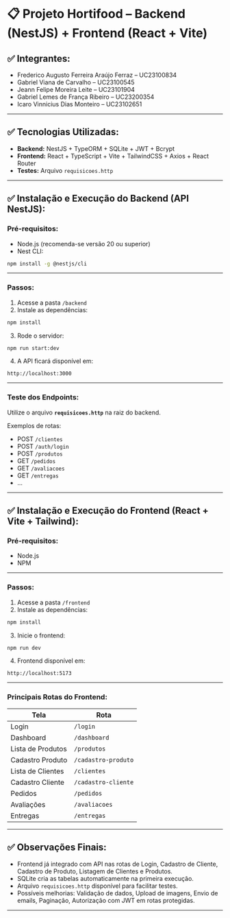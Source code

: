 
# 📋 Projeto Hortifood – Backend (NestJS) + Frontend (React + Vite)

## ✅ Integrantes:

- Frederico Augusto Ferreira Araújo Ferraz – UC23100834
- Gabriel Viana de Carvalho – UC23100545
- Jeann Felipe Moreira Leite – UC23101904
- Gabriel Lemes de França Ribeiro – UC23200354
- Icaro Vinnicius Dias Monteiro – UC23102651

---

## ✅ Tecnologias Utilizadas:

- **Backend:** NestJS + TypeORM + SQLite + JWT + Bcrypt
- **Frontend:** React + TypeScript + Vite + TailwindCSS + Axios + React Router
- **Testes:** Arquivo `requisicoes.http`

---

## ✅ Instalação e Execução do Backend (API NestJS):

### Pré-requisitos:

- Node.js (recomenda-se versão 20 ou superior)
- Nest CLI:
```bash
npm install -g @nestjs/cli
```

---

### Passos:

1. Acesse a pasta `/backend`
2. Instale as dependências:

```bash
npm install
```

3. Rode o servidor:

```bash
npm run start:dev
```

4. A API ficará disponível em:

```
http://localhost:3000
```

---

### Teste dos Endpoints:

Utilize o arquivo **`requisicoes.http`** na raiz do backend.

Exemplos de rotas:

- POST `/clientes`
- POST `/auth/login`
- POST `/produtos`
- GET `/pedidos`
- GET `/avaliacoes`
- GET `/entregas`
- ...

---

## ✅ Instalação e Execução do Frontend (React + Vite + Tailwind):

### Pré-requisitos:

- Node.js
- NPM

---

### Passos:

1. Acesse a pasta `/frontend`
2. Instale as dependências:

```bash
npm install
```

3. Inicie o frontend:

```bash
npm run dev
```

4. Frontend disponível em:

```
http://localhost:5173
```

---

### Principais Rotas do Frontend:

| Tela              | Rota               |
|-------------------|--------------------|
| Login             | `/login`           |
| Dashboard         | `/dashboard`       |
| Lista de Produtos | `/produtos`        |
| Cadastro Produto  | `/cadastro-produto`|
| Lista de Clientes | `/clientes`        |
| Cadastro Cliente  | `/cadastro-cliente`|
| Pedidos           | `/pedidos`         |
| Avaliações        | `/avaliacoes`      |
| Entregas          | `/entregas`        |

---

## ✅ Observações Finais:

- Frontend já integrado com API nas rotas de Login, Cadastro de Cliente, Cadastro de Produto, Listagem de Clientes e Produtos.
- SQLite cria as tabelas automaticamente na primeira execução.
- Arquivo `requisicoes.http` disponível para facilitar testes.
- Possíveis melhorias: Validação de dados, Upload de imagens, Envio de emails, Paginação, Autorização com JWT em rotas protegidas.

---
